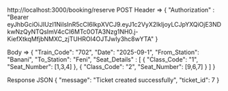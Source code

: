 http://localhost:3000/booking/reserve
POST
Header => {
"Authorization" : "Bearer eyJhbGciOiJIUzI1NiIsInR5cCI6IkpXVCJ9.eyJ1c2VyX2lkIjoyLCJpYXQiOjE3NDkwNzQyNTQsImV4cCI6MTc0OTA3Nzg1NH0.j-KiefXtkqMfjbNMXC_zjTUHROI4OJTJwIy3hc8wYTA"
}

Body => 
{
    "Train_Code": "702",
    "Date": "2025-09-1",
    "From_Station": "Banani",
    "To_Station": "Feni",
    "Seat_Details" : 
    [
        {
        "Class_Code": "1",
        "Seat_Number": [1,3,4]
        },
        {
        "Class_Code": "2",
        "Seat_Number": [9,6,7]
        }
    ]
}



Response JSON
{
    "message": "Ticket created successfully",
    "ticket_id": 7
}
